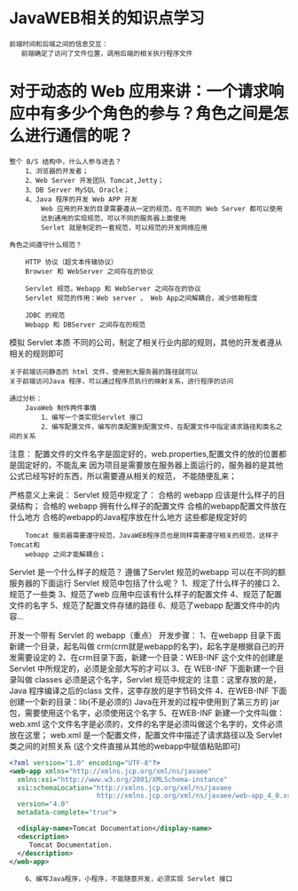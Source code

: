 # JavaWEB相关的知识点学习
    前端时间和后端之间的信息交互：
       前端确定了访问了文件位置，调用后端的相关执行程序文件

# 对于动态的 Web 应用来讲：一个请求响应中有多少个角色的参与？角色之间是怎么进行通信的呢？
    整个 B/S 结构中，什么人参与进去？
        1、浏览器的开发者；
        2、Web Server 开发团队 Tomcat,Jetty；
        3、DB Server MySQL Oracle；
        4、Java 程序的开发 Web APP 开发
            Web 应用的开发的目录需要遵从一定的规范，在不同的 Web Server 都可以使用
            达到通用的实现规范，可以不同的服务器上面使用
            Serlet 就是制定的一套规范，可以规范的开发网络应用

    角色之间遵守什么规范？

        HTTP 协议（超文本传输协议）
        Browser 和 WebServer 之间存在的协议

        Servlet 规范，Webapp 和 WebServer 之间存在的协议
        Servlet 规范的作用：Web server ， Web App之间解耦合，减少依赖程度

        JDBC 的规范
        Webapp 和 DBServer 之间存在的规范
            

模拟 Servlet 本质
    不同的公司，制定了相关行业内部的规则，其他的开发者遵从相关的规则即可

    关于前端访问静态的 html 文件，使用到大服务器的路径就可以
    关于前端访问Java 程序，可以通过程序员执行的映射关系，进行程序的访问

    通过分析：
        JavaWeb 制作两件事情
            1、编写一个类实现Servlet 接口
            2、编写配置文件，编写的类配置到配置文件，在配置文件中指定请求路径和类名之间的关系

注意：
    配置文件的文件名字是固定好的，web.properties,配置文件的放的位置都是固定好的，不能乱来
    因为项目是需要放在服务器上面运行的，服务器的是其他公式已经写好的东西，所以需要遵从相关的规范，
    不能随便乱来；

严格意义上来说：
    Servlet 规范中规定了：
        合格的 webapp 应该是什么样子的目录结构；
        合格的 webapp 拥有什么样子的配置文件
        合格的webapp配置文件放在什么地方
        合格的webapp的Java程序放在什么地方
        这些都是规定好的

        Tomcat 服务器需要遵守规范，JavaWEB程序员也是同样需要遵守相关的规范，这样子Tomcat和
        webapp 之间才能解耦合；

Servlet 是一个什么样子的规范？
    遵循了Servlet 规范的webapp 可以在不同的额服务器的下面运行
    Servlet 规范中包括了什么呢？
        1、规定了什么样子的接口
        2、规范了一些类
        3、规范了web 应用中应该有什么样子的配置文件
        4、规范了配置文件的名字
        5、规范了配置文件存储的路径
        6、规范了webapp 配置文件中的内容...


开发一个带有 Servlet 的 webapp（重点）
    开发步骤：
        1、在webapp 目录下面新建一个目录，起名叫做 crm(crm就是webapp的名字)，起名字是根据自己的开发需要设定的
        2、在crm目录下面，新建一个目录：WEB-INF
            这个文件的创建是Servlet 中所规定的，必须是全部大写的才可以
        3、在 WEB-INF 下面新建一个目录叫做 classes 必须是这个名字，Servlet 规范中规定的
                注意：这里存放的是，Java 程序编译之后的class 文件，这李存放的是字节码文件
        4、在WEB-INF 下面创建一个新的目录：lib(不是必须的)
                Java在开发的过程中使用到了第三方的 jar 包，需要使用这个名字，必须使用这个名字
        5、在WEB-INF 新建一个文件叫做：web.xml 
                这个文件名字是必须的，文件的名字是必须叫做这个名字的，文件必须放在这里；
                web.xml 是一个配置文件，配置文件中描述了请求路径以及 Servlet 类之间的对照关系
                (这个文件直接从其他的webapp中赋值粘贴即可)
```xml
<?xml version="1.0" encoding="UTF-8"?>
<web-app xmlns="http://xmlns.jcp.org/xml/ns/javaee"
  xmlns:xsi="http://www.w3.org/2001/XMLSchema-instance"
  xsi:schemaLocation="http://xmlns.jcp.org/xml/ns/javaee
                      http://xmlns.jcp.org/xml/ns/javaee/web-app_4_0.xsd"
  version="4.0"
  metadata-complete="true">

  <display-name>Tomcat Documentation</display-name>
  <description>
     Tomcat Documentation.
  </description>
</web-app>

```
        6、编写Java程序，小程序，不能随意开发，必须实现 Servlet 接口